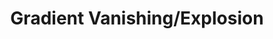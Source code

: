 ---
title: "Gradient Vanishing/Explosion"
layout: single
categories: Common_Issues
permalink: /theory_of_dl/common_issues/gradient_vanishing_explosion
---